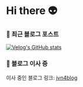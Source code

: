 <!-- ### 🦾 Skills
**Strong & Experienced**
<div>
  <span><img src="https://img.shields.io/badge/React-61DAFB?style=flat-square&logo=react&logoColor=fff"/></span>
  <span><img src="https://img.shields.io/badge/Nextjs-000?style=flat-square&logo=next.js&logoColor=fff"/></span>
  <span><img src="https://img.shields.io/badge/TypeScript-0055FF?style=flat-square&logo=typescript&logoColor=fff"/></span>
  <span><img src="https://img.shields.io/badge/AngularJS-E23237?style=flat-square&logo=angularjs&logoColor=fff"/></span>
  <span><img src="https://img.shields.io/badge/Redux-764ABC?style=flat-square&logo=redux&logoColor=fff"/></span>
  <span><img src="https://img.shields.io/badge/Mobx-F24E1E?style=flat-square&logo=mobx&logoColor=fff"/></span>
  <span><img src="https://img.shields.io/badge/SCSS-CC6699?style=flat-square&logo=sass&logoColor=fff"/></span>
  
 </div>
 <br />
 <div>
  <span><img src="https://img.shields.io/badge/Node.js-339933?style=flat-square&logo=node.js&logoColor=fff"/></span>
  <span><img src="https://img.shields.io/badge/tailwindcss-06B6D4?style=flat-square&logo=tailwindcss&logoColor=fff"/></span>
  <span><img src="https://img.shields.io/badge/framer motion-0055FF?style=flat-square&logo=Framer&logoColor=fff"/></span>
  <span><img src="https://img.shields.io/badge/ESLint-4B32C3?style=flat-square&logo=eslint&logoColor=fff"/></span>
 </div>
 <br />
 
**Tools**
<div>
  <span><img src="https://img.shields.io/badge/notion-000?style=flat-square&logo=Notion&logoColor=fff"/></span>
  <span><img src="https://img.shields.io/badge/Figma-F24E1E?style=flat-square&logo=Figma&logoColor=fff"/></span>
 </div>
 <br /> --->

 # Hi there 👽

### 📝 최근 블로그 포스트
[![Velog's GitHub stats](https://velog-readme-stats.vercel.app/api?name=jvn4dev&color=dark)](https://velog.io/@jvn4dev)


### 🔨 블로그 이사 중
이사 중인 블로그 링크: [jvn4blog](https://jvn4log.vercel.app/)
